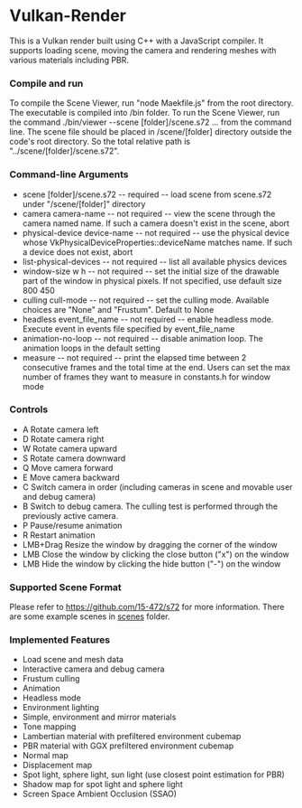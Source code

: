 # Vulkan-Render
This is a Vulkan render built using C++ with a JavaScript compiler. It supports loading scene, moving the camera and rendering meshes with various materials including PBR. 

### Compile and run
To compile the Scene Viewer, run "node Maekfile.js" from the root directory. The executable is compiled into /bin folder.
To run the Scene Viewer, run the command ./bin/viewer --scene [folder]/scene.s72 ... from the command line. The scene file should be placed in /scene/[folder] directory outside the code's root directory. So the total relative path is "../scene/[folder]/scene.s72".

### Command-line Arguments
- scene [folder]/scene.s72 -- required -- load scene from scene.s72 under "/scene/[folder]" directory
- camera camera-name -- not required -- view the scene through the camera named name. If such a camera doesn't exist in the scene, abort
- physical-device device-name -- not required -- use the physical device whose VkPhysicalDeviceProperties::deviceName matches name. If such a device does not exist, abort
- list-physical-devices -- not required -- list all available physics devices
- window-size w h -- not required -- set the initial size of the drawable part of the window in physical pixels. If not specified, use default size 800 450
- culling cull-mode -- not required -- set the culling mode. Available choices are "None" and "Frustum". Default to None
- headless event_file_name -- not required -- enable headless mode. Execute event in events file specified by event_file_name
- animation-no-loop -- not required -- disable animation loop. The animation loops in the default setting
- measure -- not required -- print the elapsed time between 2 consecutive frames and the total time at the end. Users can set the max number of frames they want to measure in constants.h for window mode

### Controls
- A Rotate camera left
- D Rotate camera right
- W Rotate camera upward
- S Rotate camera downward
- Q Move camera forward
- E Move camera backward
- C Switch camera in order (including cameras in scene and movable user and debug camera)
- B Switch to debug camera. The culling test is performed through the previously active camera.
- P Pause/resume animation
- R Restart animation
- LMB+Drag Resize the window by dragging the corner of the window
- LMB Close the window by clicking the close button ("x") on the window
- LMB Hide the window by clicking the hide button ("-") on the window

### Supported Scene Format
Please refer to https://github.com/15-472/s72 for more information.
There are some example scenes in [scenes](examples/scenes) folder.

### Implemented Features
- Load scene and mesh data
- Interactive camera and debug camera
- Frustum culling
- Animation
- Headless mode
- Environment lighting
- Simple, environment and mirror materials
- Tone mapping
- Lambertian material with prefiltered environment cubemap 
- PBR material with GGX prefiltered environment cubemap
- Normal map
- Displacement map
- Spot light, sphere light, sun light (use closest point estimation for PBR)
- Shadow map for spot light and sphere light
- Screen Space Ambient Occlusion (SSAO)
